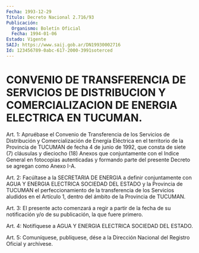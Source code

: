```yaml
---
Fecha: 1993-12-29
Título: Decreto Nacional 2.716/93
Publicación:
  Organismo: Boletín Oficial
  Fecha: 1994-01-06
Estado: Vigente
SAIJ: https://www.saij.gob.ar/DN19930002716
Id: 123456789-0abc-617-2000-3991soterced
---
```

# CONVENIO DE TRANSFERENCIA DE SERVICIOS DE DISTRIBUCION Y COMERCIALIZACION DE ENERGIA ELECTRICA EN TUCUMAN.

<a id="1"></a>
Art. 1: Apruébase el Convenio de Transferencia de los Servicios de Distribución  y  Comercialización  de  Energía  Eléctrica  en el territorio  de la Provincia de TUCUMAN de fecha 4 de junio de 1992, que consta de  siete  (7)  cláusulas  y  dieciocho  (18) Anexos que conjuntamente  con  el Indice General en fotocopias autenticadas  y formando parte del presente  Decreto  se  agregan  como  Anexo I-A.

<a id="2"></a>
Art.  2:  Facúltase  a  la  SECRETARIA  DE  ENERGIA  a definir conjuntamente  con  AGUA Y ENERGIA ELECTRICA SOCIEDAD DEL ESTADO  y la Provincia de TUCUMAN  el  perfeccionamiento  de la transferencia de los Servicios aludidos en el Artículo 1, dentro  del  ámbito  de la Provincia de TUCUMAN.

<a id="3"></a>
Art. 3: El presente acto comenzará a regir a partir de la fecha de su  notificación  y/o  de  su publicación, la que fuere primero.

<a id="4"></a>
Art.  4:  Notifíquese  a AGUA Y ENERGIA ELECTRICA SOCIEDAD DEL ESTADO.

<a id="5"></a>
Art.  5: Comuníquese, publíquese, dése a la Dirección Nacional del Registro Oficial y archívese.